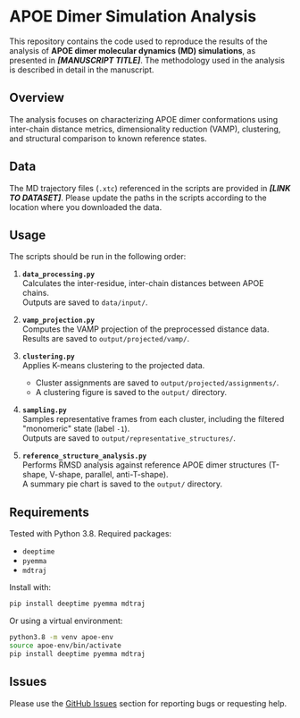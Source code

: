 # APOE Dimer Simulation Analysis

This repository contains the code used to reproduce the results of the analysis of **APOE dimer molecular dynamics (MD) simulations**, as presented in ***[MANUSCRIPT TITLE]***. The methodology used in the analysis is described in detail in the manuscript.

## Overview

The analysis focuses on characterizing APOE dimer conformations using inter-chain distance metrics, dimensionality reduction (VAMP), clustering, and structural comparison to known reference states.

## Data

The MD trajectory files (`.xtc`) referenced in the scripts are provided in ***[LINK TO DATASET]***. Please update the paths in the scripts according to the location where you downloaded the data.

## Usage

The scripts should be run in the following order:

1. **`data_processing.py`**  
   Calculates the inter-residue, inter-chain distances between APOE chains.  
   Outputs are saved to `data/input/`.

2. **`vamp_projection.py`**  
   Computes the VAMP projection of the preprocessed distance data.  
   Results are saved to `output/projected/vamp/`.

3. **`clustering.py`**  
   Applies K-means clustering to the projected data.  
   - Cluster assignments are saved to `output/projected/assignments/`.  
   - A clustering figure is saved to the `output/` directory.

4. **`sampling.py`**  
   Samples representative frames from each cluster, including the filtered "monomeric" state (label `-1`).  
   Outputs are saved to `output/representative_structures/`.

5. **`reference_structure_analysis.py`**  
   Performs RMSD analysis against reference APOE dimer structures (T-shape, V-shape, parallel, anti-T-shape).  
   A summary pie chart is saved to the `output/` directory.

## Requirements

Tested with Python 3.8. Required packages:

- `deeptime`
- `pyemma`
- `mdtraj`

Install with:

```bash
pip install deeptime pyemma mdtraj
```

Or using a virtual environment:

```bash
python3.8 -m venv apoe-env
source apoe-env/bin/activate
pip install deeptime pyemma mdtraj
```

## Issues

Please use the [GitHub Issues](../../issues) section for reporting bugs or requesting help.
